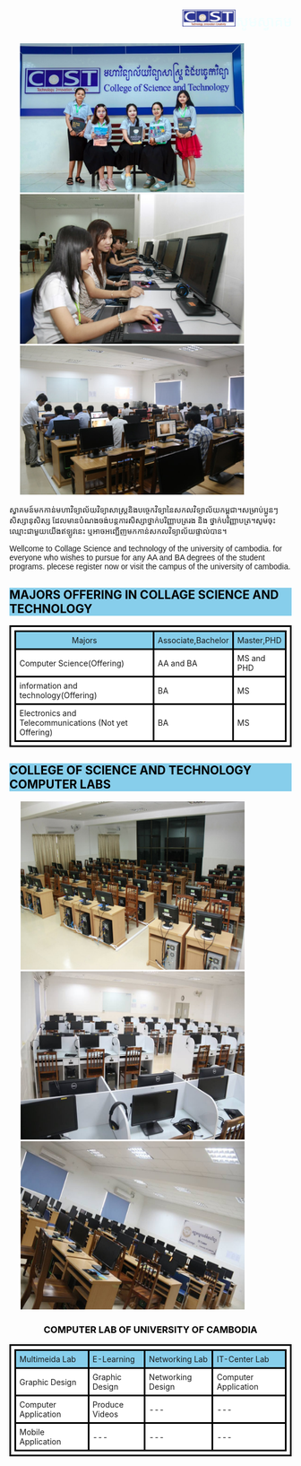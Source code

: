 <!DOCTYPE html>
<html lang="en">
  <head>
    <meta charset="UTF-8" />
    <meta name="viewport" content="width=device-width, initial-scale=1.0" />
    <title>NHAALUV!</title>
    <link rel="icon" type="image/x-icon" href="loogo.jpg">
  </head>
  <style>
    .h1 {
      font-family: "Franklin Gothic Medium", "Arial Narrow", Arial, sans-serif;
      padding: 20px;
      font-size: 25px;
      background-image: url(color\ background.jpg);
      color: azure;
    }
    .div1{
      align-items: center;
      margin-left: 19px;
    }
    table,tr,td{
      border-collapse: collapse;
      border: solid black;
      padding: 6px;
      border-spacing: 10px;
      background-color: white;
    }
    .div-3{
margin-left: 20px;
    }
  </style>
  <body>
    <marquee class="h1" behavior="scroll" direction="left" scrollamount:"4"><img
        style="height: 30px; width: 95px"
        src="cost2.jpg"
        alt="marquee"
      />សូមស្វាគមន៍មកកាន់!!IT Woman science and technology</marquee
    >
    <div class="div1">
    <img style="width: 400px;width: 400px;" src="photo.jpg" alt="">
    <img style="width: 400px;width: 400px;" src="photo2.jpg" alt="">
    <img style="width: 400px;width: 400px;" src="photo3.jpg" alt="">
    </div>
   <p style="font-family:Khmer OS Battambang;">
    ស្វាគមន៍មកកាន់មហាវិទ្យាល័យវិទ្យាសាស្ត្រនិងបច្ចេកវិទ្យានៃសកលវិទ្យាល័យកម្ពុជា។សម្រាប់ប្អូនៗសិស្សានុសិស្ស​ ដែលមានបំណងចង់បន្តការសិស្សាថ្នាក់បរិញ្ញាបត្ររង​ និង ថ្នាក់បរិញ្ញាបត្រ។សូមចុះឈ្មោះជាមួយយើងឥឡូវនេះ ឬអាចអញ្ជើញមកកាន់សកលវិទ្យាល័យផ្ទាល់បាន។
   </p>
   <p style="font-family: Arial, Helvetica, sans-serif;">
    Wellcome to Collage Science and technology of the university of cambodia. for everyone who wishes to pursue for any AA and BA degrees of the student programs. plecese register now or visit the campus of the university of cambodia.
   </p>
   <H2 style="background-color:skyblue;color:Black;">MAJORS OFFERING IN COLLAGE SCIENCE AND TECHNOLOGY</H2>
   <table border="1" style="width: 100%;">
    <tr>
      <td style="text-align: center;width: 600px;background-color: skyblue;">Majors</td>
      <td style="text-align: center;background-color: skyblue;">Associate,Bachelor</td>
      <td style="text-align: center;background-color: skyblue;">Master,PHD</td>
    </tr>
    <tr>
      <td style="width: 300px;">Computer Science(Offering)</td>
      <td>AA and BA</td>
      <td>MS and PHD</td>
    </tr>
    <tr>
      <td>information and technology(Offering)</td>
      <td>BA</td>
      <td>MS</td>
    </tr>
    <tr>
      <td>Electronics and Telecommunications (Not yet Offering)</td>
      <td>BA</td>
      <td>MS</td>
    </tr>
   </table>
   <h2 style="color:black;background-color: skyblue;">COLLEGE OF SCIENCE AND TECHNOLOGY COMPUTER LABS</h2>
   <div class="div-3">
    <img style="width: 400px;height: 300px;" src="cp-1.jpg" alt="">
    <img style="width: 400px;height: 300px;" src="cp-2.jpg" alt="">
    <img style="width: 400px;height: 300px;" src="cp-3.jpg" alt="">
   </div>
  </body>
  <h3 style="color: black;text-align: center;">COMPUTER LAB OF UNIVERSITY OF CAMBODIA</h3>
  <table border="1" style="width: 100%;">
    <tr>
      <td style="background-color: skyblue;">Multimeida Lab</td>
      <td style="background-color: skyblue;">E-Learning</td>
      <td style="background-color: skyblue;">Networking Lab</td>
      <td style="background-color: skyblue;">IT-Center Lab</td>
    </tr>
    <tr>
      <td>Graphic Design</td>
      <td>Graphic Design</td>
      <td>Networking Design</td>
      <td>Computer Application</td>
    </tr>
    <tr>
      <td>Computer Application</td>
      <td>Produce Videos</td>
      <td>---</td>
      <td>---</td>
    </tr>
    <tr>
      <td>Mobile Application</td>
      <td>---</td>
      <td>---</td>
      <td>---</td>
    </tr>
  </table>
</html>
